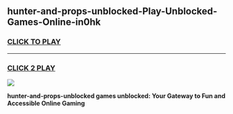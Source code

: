 
## hunter-and-props-unblocked-Play-Unblocked-Games-Online-in0hk
<h3>
<a href="https://premium76.site?title=hunter-and-props-unblocked&ref=25A">CLICK TO PLAY</a></h3>
<hr>

<h3>
<a href="https://premium76.site?title=hunter-and-props-unblocked&ref=25A">CLICK 2 PLAY</a>
  
</h3>

<a href="https://premium76.site?title=hunter-and-props-unblocked&ref=25A"><img src="https://clearcache.store/games.png"></a>


**hunter-and-props-unblocked games unblocked: Your Gateway to Fun and Accessible Online Gaming**
